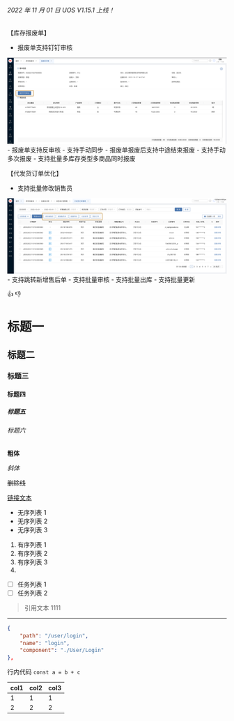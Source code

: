 ###### 2022 年 11 月 01 日 UOS V1.15.1 上线！

【库存报废单】

- 报废单支持钉钉审核
<div align="center">   
    <img src="../docs/images/scrap.png" style="margin: 0 auto;" />  
</div>
- 报废单支持反审核
- 支持手动同步
- 报废单报废后支持中途结束报废
- 支持手动多次报废
- 支持批量多库存类型多商品同时报废

【代发货订单优化】

- 支持批量修改销售员
<div align="center">   
    <img src="../docs/images/forwarding.png" style="margin: 0 auto;" />  
</div>
- 支持跳转新增售后单
- 支持批量审核
- 支持批量出库
- 支持批量更新

👍 👎

# 标题一<!-- {docsify-ignore-all} -->

## 标题二

### 标题三

#### 标题四

##### 标题五

###### 标题六

**粗体**

_斜体_

~~删除线~~

[链接文本](https://www.niimbot.com)

- 无序列表 1
- 无序列表 2
- 无序列表 3

1. 有序列表 1
2. 有序列表 2
3. 有序列表 3
4.

- [ ] 任务列表 1
- [ ] 任务列表 2

> 引用文本 1111

---

```json
{
    "path": "/user/login",
    "name": "login",
    "component": "./User/Login"
},
```

行内代码 `const a = b + c`

| col1 | col2 | col3 |
| ---- | ---- | ---- |
| 1    | 1    | 1    |
| 2    | 2    | 2    |

